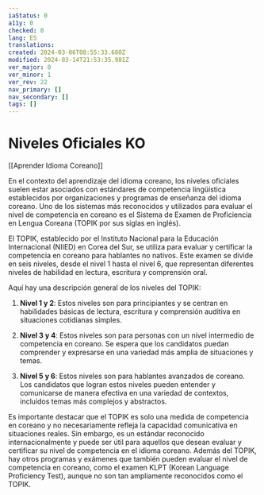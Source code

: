 ```yaml
---
iaStatus: 0
a11y: 0
checked: 0
lang: ES
translations: 
created: 2024-03-06T08:55:33.680Z
modified: 2024-03-14T21:53:35.981Z
ver_major: 0
ver_minor: 1
ver_rev: 22
nav_primary: []
nav_secondary: []
tags: []
---
```

# Niveles Oficiales KO

[[Aprender Idioma Coreano]]

En el contexto del aprendizaje del idioma coreano, los niveles oficiales suelen estar asociados con estándares de competencia lingüística establecidos por organizaciones y programas de enseñanza del idioma coreano. Uno de los sistemas más reconocidos y utilizados para evaluar el nivel de competencia en coreano es el Sistema de Examen de Proficiencia en Lengua Coreana (TOPIK por sus siglas en inglés).

El TOPIK, establecido por el Instituto Nacional para la Educación Internacional (NIIED) en Corea del Sur, se utiliza para evaluar y certificar la competencia en coreano para hablantes no nativos. Este examen se divide en seis niveles, desde el nivel 1 hasta el nivel 6, que representan diferentes niveles de habilidad en lectura, escritura y comprensión oral.

Aquí hay una descripción general de los niveles del TOPIK:

1. **Nivel 1 y 2**: Estos niveles son para principiantes y se centran en habilidades básicas de lectura, escritura y comprensión auditiva en situaciones cotidianas simples.

2. **Nivel 3 y 4**: Estos niveles son para personas con un nivel intermedio de competencia en coreano. Se espera que los candidatos puedan comprender y expresarse en una variedad más amplia de situaciones y temas.

3. **Nivel 5 y 6**: Estos niveles son para hablantes avanzados de coreano. Los candidatos que logran estos niveles pueden entender y comunicarse de manera efectiva en una variedad de contextos, incluidos temas más complejos y abstractos.

Es importante destacar que el TOPIK es solo una medida de competencia en coreano y no necesariamente refleja la capacidad comunicativa en situaciones reales. Sin embargo, es un estándar reconocido internacionalmente y puede ser útil para aquellos que desean evaluar y certificar su nivel de competencia en el idioma coreano. Además del TOPIK, hay otros programas y exámenes que también pueden evaluar el nivel de competencia en coreano, como el examen KLPT (Korean Language Proficiency Test), aunque no son tan ampliamente reconocidos como el TOPIK.